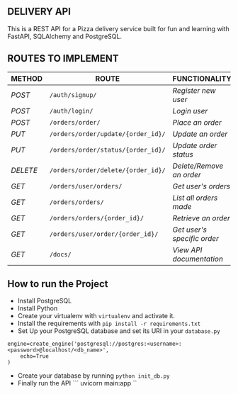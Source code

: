## DELIVERY API

This is a REST API for a Pizza delivery service built for fun and learning with FastAPI, SQLAlchemy and PostgreSQL. 

## ROUTES TO IMPLEMENT

| METHOD   | ROUTE                                  | FUNCTIONALITY               | ACCESS      |
|----------|----------------------------------------|-----------------------------|-------------|
| *POST*   | ```/auth/signup/```                    | _Register new user_         | _All users_ |
| *POST*   | ```/auth/login/```                     | _Login user_                | _All users_ |
| *POST*   | ```/orders/order/```                   | _Place an order_            | _All users_ |
| *PUT*    | ```/orders/order/update/{order_id}/``` | _Update an order_           | _All users_ |
| *PUT*    | ```/orders/order/status/{order_id}/``` | _Update order status_       | _Superuser_ |
| *DELETE* | ```/orders/order/delete/{order_id}/``` | _Delete/Remove an order_    | _All users_ |
| *GET*    | ```/orders/user/orders/```             | _Get user's orders_         | _All users_ |
| *GET*    | ```/orders/orders/```                  | _List all orders made_      | _Superuser_ |
| *GET*    | ```/orders/orders/{order_id}/```       | _Retrieve an order_         | _Superuser_ |
| *GET*    | ```/orders/user/order/{order_id}/```   | _Get user's specific order_ |
| *GET*    | ```/docs/```                           | _View API documentation_    | _All users_ |

## How to run the Project

- Install PostgreSQL
- Install Python
- Create your virtualenv with `virtualenv` and activate it.
- Install the requirements with ``` pip install -r requirements.txt ```
- Set Up your PostgreSQL database and set its URI in your ```database.py```

```
engine=create_engine('postgresql://postgres:<username>:<password>@localhost/<db_name>',
    echo=True
)
```

- Create your database by running ``` python init_db.py ```
- Finally run the API
  ``` uvicorn main:app ``
